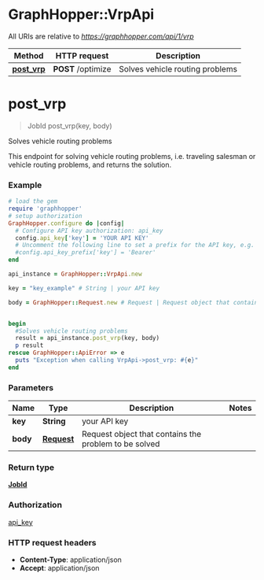 # GraphHopper::VrpApi

All URIs are relative to *https://graphhopper.com/api/1/vrp*

Method | HTTP request | Description
------------- | ------------- | -------------
[**post_vrp**](VrpApi.md#post_vrp) | **POST** /optimize | Solves vehicle routing problems


# **post_vrp**
> JobId post_vrp(key, body)

Solves vehicle routing problems

This endpoint for solving vehicle routing problems, i.e. traveling salesman or vehicle routing problems, and returns the solution. 

### Example
```ruby
# load the gem
require 'graphhopper'
# setup authorization
GraphHopper.configure do |config|
  # Configure API key authorization: api_key
  config.api_key['key'] = 'YOUR API KEY'
  # Uncomment the following line to set a prefix for the API key, e.g. 'Bearer' (defaults to nil)
  #config.api_key_prefix['key'] = 'Bearer'
end

api_instance = GraphHopper::VrpApi.new

key = "key_example" # String | your API key

body = GraphHopper::Request.new # Request | Request object that contains the problem to be solved


begin
  #Solves vehicle routing problems
  result = api_instance.post_vrp(key, body)
  p result
rescue GraphHopper::ApiError => e
  puts "Exception when calling VrpApi->post_vrp: #{e}"
end
```

### Parameters

Name | Type | Description  | Notes
------------- | ------------- | ------------- | -------------
 **key** | **String**| your API key | 
 **body** | [**Request**](Request.md)| Request object that contains the problem to be solved | 

### Return type

[**JobId**](JobId.md)

### Authorization

[api_key](../README.md#api_key)

### HTTP request headers

 - **Content-Type**: application/json
 - **Accept**: application/json



